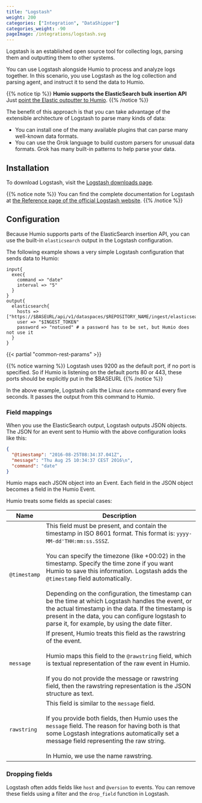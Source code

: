 ```yaml
---
title: "Logstash"
weight: 200
categories: ["Integration", "DataShipper"]
categories_weight: -90
pageImage: /integrations/logstash.svg
---
```


Logstash is an established open source tool for collecting logs,
parsing them and outputting them to other systems.

You can use Logstash alongside Humio to process and analyze logs
together. In this scenario, you use Logstash as the log collection and
parsing agent, and instruct it to send the data to Humio.

{{% notice tip %}}
__Humio supports the ElasticSearch bulk insertion API__  Just [point the Elastic outputter to Humio](#configuration).
{{% /notice %}}


The benefit of this approach is that you can take advantage of the
extensible architecture of Logstash to parse many kinds of data:

* You can install one of the many available plugins that can parse
  many well-known data formats.
* You can use the Grok language to build custom parsers for unusual
  data formats. Grok has many built-in patterns to help parse your
  data.

## Installation

To download Logstash, visit the [Logstash downloads page](https://www.elastic.co/downloads/logstash).

{{% notice note %}}
You can find the complete documentation for Logstash at [the Reference page of the official Logstash website](https://www.elastic.co/guide/en/logstash/current/index.html).
{{% /notice %}}


## Configuration

Because Humio supports parts of the ElasticSearch insertion API, you
can use the built-in `elasticsearch` output in the Logstash
configuration.

The following example shows a very simple Logstash configuration that
sends data to Humio:

```
input{
  exec{
    command => "date"
    interval => "5"
  }
}
output{
  elasticsearch{
    hosts => ["https://$BASEURL/api/v1/dataspaces/$REPOSITORY_NAME/ingest/elasticsearch/"]
    user => "$INGEST_TOKEN"
    password => "notused" # a password has to be set, but Humio does not use it
  }
}
```

{{< partial "common-rest-params" >}}

{{% notice warning %}}
Logstash uses 9200 as the default port, if no port is specified. So if Humio is listening on the default ports 80 or 443, these ports should be explicitly put in the $BASEURL
{{% /notice %}}

In the above example, Logstash calls the Linux `date` command every
five seconds. It passes the output from this command to Humio.

### Field mappings

When you use the ElasticSearch output, Logstash outputs JSON
objects. The JSON for an event sent to Humio with the above
configuration looks like this:

```json
{
  "@timestamp": "2016-08-25T08:34:37.041Z",
  "message": "Thu Aug 25 10:34:37 CEST 2016\n",
  "command": "date"
}
```

Humio maps each JSON object into an Event. Each field in the JSON
object becomes a field in the Humio Event.

Humio treats some fields as special cases:

| Name                     |   Description |
---------------------------|---------------|
| `@timestamp`             | This field must be present, and contain the timestamp in ISO 8601 format. This format is: `yyyy-MM-dd'THH:mm:ss.SSSZ`. <br /><br />You can specify the timezone (like +00:02) in the timestamp. Specify the time zone if you want Humio to save this information. Logstash adds the `@timestamp` field automatically. <br /><br />Depending on the configuration, the timestamp can be the time at which Logstash handles the event, or the actual timestamp in the data. If the timestamp is present in the data, you can configure logstash to parse it, for example, by using the date filter. |
| `message`                | If present, Humio treats this field as the rawstring of the event. <br /><br />Humio maps this field to the `@rawstring` field, which is textual representation of the raw event in Humio. <br /><br />If you do not provide the message or rawstring field, then the rawstring representation is the JSON structure as text. |
| `rawstring`              | This field is similar to the `message` field. <br /><br />If you provide both fields, then Humio uses the `message` field. The reason for having both is that some Logstash integrations automatically set a message field representing the raw string. <br /><br />In Humio, we use the name rawstring. |

### Dropping fields

Logstash often adds fields like `host` and `@version` to events. You
can remove these fields using a filter and the `drop_field` function
in Logstash.
